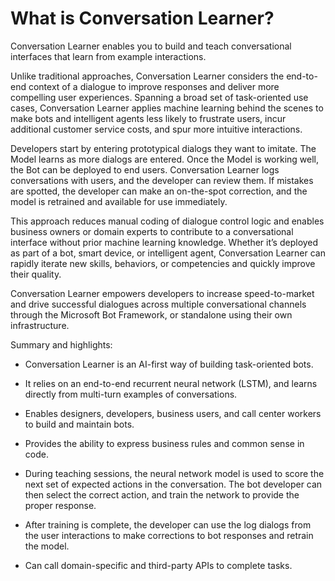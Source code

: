 # What is Conversation Learner?

Conversation Learner enables you to build and teach conversational interfaces that learn from example interactions. 

Unlike traditional approaches, Conversation Learner considers the end-to-end context of a dialogue to improve responses and deliver more compelling user experiences. Spanning a broad set of task-oriented use cases, Conversation Learner applies machine learning behind the scenes to make bots and intelligent agents less likely to frustrate users, incur additional customer service costs, and spur more intuitive interactions.

Developers start by entering prototypical dialogs they want to imitate. The Model learns as more dialogs are entered. Once the Model is working well, the Bot can be deployed to end users. Conversation Learner logs conversations with users, and the developer can review them. If mistakes are spotted, the developer can make an on-the-spot correction, and the model is retrained and available for use immediately.

This approach reduces manual coding of dialogue control logic and enables business owners or domain experts to contribute to a conversational interface without prior machine learning knowledge. Whether it’s deployed as part of a bot, smart device, or intelligent agent, Conversation Learner can rapidly iterate new skills, behaviors, or competencies and quickly improve their quality. 

Conversation Learner empowers developers to increase speed-to-market and drive successful dialogues across multiple conversational channels through the Microsoft Bot Framework, or standalone using their own infrastructure.

Summary and highlights:

- Conversation Learner is an AI-first way of building task-oriented bots.​

- It relies on an end-to-end recurrent neural network (LSTM), and learns directly from multi-turn examples of conversations. 

- Enables designers, developers, business users, and call center workers to build and maintain bots. 

- Provides the ability to express business rules and common sense in code.​

- During teaching sessions, the neural network model is used to score the next set of expected actions in the conversation. The bot developer can then select the correct action, and train the network to provide the proper response.
 
- After training is complete, the developer can use the log dialogs from the user interactions to make corrections to bot responses and retrain the model. ​​​

- Can call domain-specific and third-party APIs to complete tasks​.

